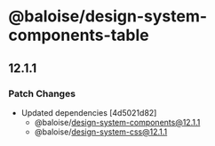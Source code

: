 # @baloise/design-system-components-table

## 12.1.1

### Patch Changes

- Updated dependencies [4d5021d82]
  - @baloise/design-system-components@12.1.1
  - @baloise/design-system-css@12.1.1
